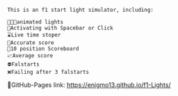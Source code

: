 	This is an f1 start light simulator, including:

	🔴🔴🔴animated lights
	🏁Activating with Spacebar or Click
	⌛Live time stoper
	🧭Accurate score
	🧮10 position Scoreboard
	📈Average score
	⛔Falstarts
	❌Failing after 3 falstarts

📜GitHub-Pages link: https://enigmo13.github.io/f1-Lights/

